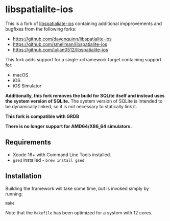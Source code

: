 libspatialite-ios
=================

This is a fork of [libspatialiate-ios](https://github.com/gstf/libspatialite-ios) containing
additional impprovements and bugfixes from the following forks:

 * https://github.com/davenquinn/libspatialite-ios
 * https://github.com/smellman/libspatialite-ios
 * https://github.com/iulian0512/libspatialite-ios

This fork adds support for a single xcframework target containing support for:
 * macOS
 * iOS
 * iOS Simulator

**Additionally, this fork removes the build for SQLite itself and instead uses
the system version of SQLite.** The system version of SQLite is intended to be
dynamically linked, so it is not necessary to statically link it.

**This fork is compatible with GRDB**

**There is no longer support for AMD64/X86_64 simulators.**

Requirements
------------
* Xcode 16+ with Command Line Tools installed.
* `gsed` installed - `brew install gsed`

Installation
------------
Building the framework will take some time, but is invoked simply by running:
```
make
```

Note that the `Makefile` has been optimized for a system with 12 cores.
